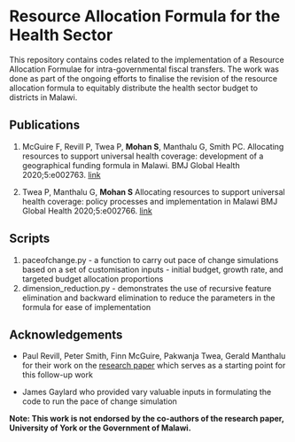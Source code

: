 # Resource Allocation Formula for the Health Sector

This repository contains codes related to the implementation of a Resource Allocation Formulae for intra-governmental fiscal transfers. 
The work was done as part of the ongoing efforts to finalise the revision of the resource allocation formula to equitably distribute the 
health sector budget to districts in Malawi.

## Publications

1. McGuire F, Revill P, Twea P, **Mohan S**, Manthalu G, Smith PC. Allocating resources to support universal health coverage: development of a geographical funding formula in Malawi. BMJ Global Health 2020;5:e002763. [link](https://gh.bmj.com/content/bmjgh/5/9/e002763.full.pdf)

2. Twea P, Manthalu G, **Mohan S** Allocating resources to support universal health coverage: policy processes and implementation in Malawi BMJ Global Health 2020;5:e002766. [link](https://gh.bmj.com/content/5/8/e002766)

## Scripts

1. paceofchange.py - a function to carry out pace of change simulations based on a set of customisation inputs -  initial budget, growth rate, and targeted budget allocation proportions
2. dimension_reduction.py - demonstrates the use of recursive feature elimination and backward elimination to reduce the parameters in the formula for ease of implementation

## Acknowledgements

* Paul Revill, Peter Smith, Finn McGuire, Pakwanja Twea, Gerald Manthalu for their work on the [research paper](https://www.york.ac.uk/media/che/documents/papers/researchpapers/CHERP159_health_sector_resource_formula_malawi.pdf) which serves as a starting point for this follow-up work

* James Gaylard who provided vary valuable inputs in formulating the code to run the pace of change simulation

**Note: This work is not endorsed by the co-authors of the research paper, University of York or the Government of Malawi.** 
